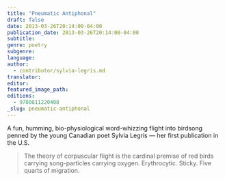 ```yaml
---
title: "Pneumatic Antiphonal"
draft: false
date: 2013-03-26T20:14:00-04:00
publication_date: 2013-03-26T20:14:00-04:00
subtitle:
genre: poetry
subgenre:
language:
author:
  - contributor/sylvia-legris.md
translator:
editor:
featured_image_path:
editions:
  - 9780811220408
_slug: pneumatic-antiphonal
---
```


A fun, humming, bio-physiological word-whizzing flight into birdsong penned by the young Canadian poet Sylvia Legris — her first publication in the U.S.

> The theory of corpuscular flight is the cardinal premise
> of red birds carrying song-particles carrying oxygen.
> Erythrocytic. Sticky. Five quarts of migration.

